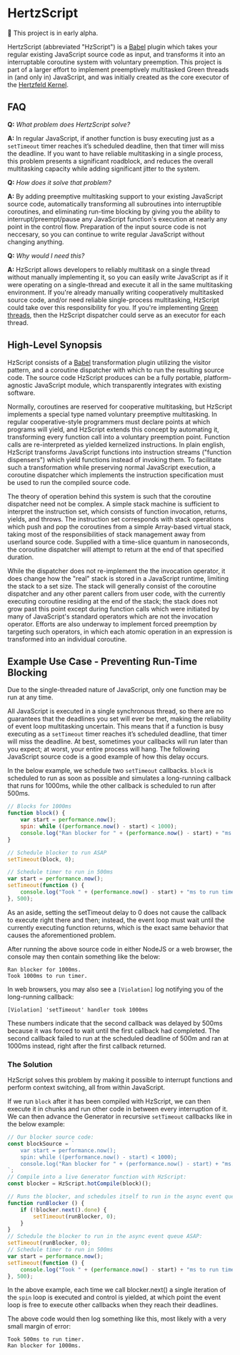 # HertzScript

:seedling: This project is in early alpha.

HertzScript (abbreviated "HzScript") is a [Babel](https://babeljs.io/) plugin which takes your regular existing JavaScript source code as input, and transforms it into an interruptable coroutine system with voluntary preemption. This project is part of a larger effort to implement preemptively multitasked Green threads in (and only in) JavaScript, and was initially created as the core executor of the [Hertzfeld Kernel](https://github.com/Floofies/hertzfeld-kernel).

## FAQ

**Q:** *What problem does HertzScript solve?*

**A:** In regular JavaScript, if another function is busy executing just as a `setTimeout` timer reaches it’s scheduled deadline, then that timer will miss the deadline. If you want to have reliable multitasking in a single process, this problem presents a significant roadblock, and reduces the overall multitasking capacity while adding significant jitter to the system.

**Q:** *How does it solve that problem?*

**A:**  By adding preemptive multitasking support to your existing JavaScript source code, automatically transforming all subroutines into interruptible coroutines, and eliminating run-time blocking by giving you the ability to interrupt/preempt/pause any JavaScript function's execution at nearly any point in the control flow. Preparation of the input source code is not neccesary, so you can continue to write regular JavaScript without changing anything.

**Q:** *Why would I need this?*

**A:** HzScript allows developers to reliably multitask on a single thread without manually implementing it, so you can easily write JavaScript as if it were operating on a single-thread and execute it all in the same multitasking environment. If you're already manually writing cooperatively multitasked source code, and/or need reliable single-process multitasking, HzScript could take over this responsibility for you. If you're implementing [Green threads](https://en.wikipedia.org/wiki/Green_threads), then the HzScript dispatcher could serve as an executor for each thread.

## High-Level Synopsis

HzScript consists of a [Babel](https://babeljs.io/) transformation plugin utilizing the visitor pattern, and a coroutine dispatcher with which to run the resulting source code. The source code HzScript produces can be a fully portable, platform-agnostic JavaScript module, which transparently integrates with existing software.

Normally, coroutines are reserved for cooperative multitasking, but HzScript implements a special type named voluntary preemptive multitasking. In regular cooperative-style programmers must declare points at which programs will yield, and HzScript extends this concept by automating it, transforming every function call into a voluntary preemption point. Function calls are re-interpreted as yielded kernelized instructions. In plain english, HzScript transforms JavaScript functions into instruction streams ("function dispensers") which yield functions instead of invoking them. To facilitate such a transformation while preserving normal JavaScript execution, a coroutine dispatcher which implements the instruction specification must be used to run the compiled source code.

The theory of operation behind this system is such that the coroutine dispatcher need not be complex. A simple stack machine is sufficient to interpret the instruction set, which consists of function invocation, returns, yields, and throws. The instruction set corresponds with stack operations which push and pop the coroutines from a simple Array-based virtual stack, taking most of the responsibilities of stack management away from userland source code. Supplied with a time-slice quantum in nanoseconds, the coroutine dispatcher will attempt to return at the end of that specified duration.

While the dispatcher does not re-implement the the invocation operator, it does change how the "real" stack is stored in a JavaScript runtime, limiting the stack to a set size. The stack will generally consist of the coroutine dispatcher and any other parent callers from user code, with the currently executing coroutine residing at the end of the stack; the stack does not grow past this point except during function calls which were initiated by many of JavaScript's standard operators which are not the invocation operator. Efforts are also underway to implement forced preemption by targeting such operators, in which each atomic operation in an expression is transformed into an individual coroutine.

## Example Use Case - Preventing Run-Time Blocking

Due to the single-threaded nature of JavaScript, only one function may be run at any time.

All JavaScript is executed in a single synchronous thread, so there are no guarantees that the deadlines you set will ever be met, making the reliability of event loop multitasking uncertain. This means that if a function is busy executing as a `setTimeout` timer reaches it’s scheduled deadline, that timer will miss the deadline. At best, sometimes your callbacks will run later than you expect; at worst, your entire process will hang. The following JavaScript source code is a good example of how this delay occurs.

In the below example, we schedule two `setTimeout` callbacks. `block` is scheduled to run as soon as possible and simulates a long-running callback that runs for 1000ms, while the other callback is scheduled to run after 500ms.

```JavaScript
// Blocks for 1000ms
function block() {
	var start = performance.now();
	spin: while ((performance.now() - start) < 1000);
	console.log("Ran blocker for " + (performance.now() - start) + "ms.");
}

// Schedule blocker to run ASAP
setTimeout(block, 0);

// Schedule timer to run in 500ms
var start = performance.now();
setTimeout(function () {
	console.log("Took " + (performance.now() - start) + "ms to run timer.")
}, 500);
```

As an aside, setting the setTimeout delay to 0 does not cause the callback to execute right there and then; instead, the event loop must wait until the currently executing function returns, which is the exact same behavior that causes the aforementioned problem.
 
After running the above source code in either NodeJS or a web browser, the console may then contain something like the below:

```
Ran blocker for 1000ms.
Took 1000ms to run timer.
```

In web browsers, you may also see a `[Violation]` log notifying you of the long-running callback:

```
[Violation] 'setTimeout' handler took 1000ms
```

These numbers indicate that the second callback was delayed by 500ms because it was forced to wait until the first callback had completed. The second callback failed to run at the scheduled deadline of 500m and ran at 1000ms instead, right after the first callback returned.

### The Solution

HzScript solves this problem by making it possible to interrupt functions and perform context switching, all from within JavaScript.

If we run `block` after it has been compiled with HzScript, we can then execute it in chunks and run other code in between every interruption of it. We can then advance the Generator in recursive `setTimeout` callbacks like in the below example:

```JavaScript
// Our blocker source code:
const blockSource = `
	var start = performance.now();
	spin: while ((performance.now() - start) < 1000);
	console.log("Ran blocker for " + (performance.now() - start) + "ms.");
`;
// Compile into a live Generator function with HzScript:
const blocker = HzScript.hotCompile(block)();

// Runs the blocker, and schedules itself to run in the async event queue ASAP:
function runBlocker () {
	if (!blocker.next().done) {
		setTimeout(runBlocker, 0);
	}
}
// Schedule the blocker to run in the async event queue ASAP:
setTimeout(runBlocker, 0);
// Schedule timer to run in 500ms
var start = performance.now();
setTimeout(function () {
	console.log("Took " + (performance.now() - start) + "ms to run timer.")
}, 500);
```

In the above example, each time we call blocker.next() a single iteration of the `spin` loop is executed and control is yielded, at which point the event loop is free to execute other callbacks when they reach their deadlines.
 
The above code would then log something like this, most likely with a very small margin of error:

```
Took 500ms to run timer.
Ran blocker for 1000ms.
```

